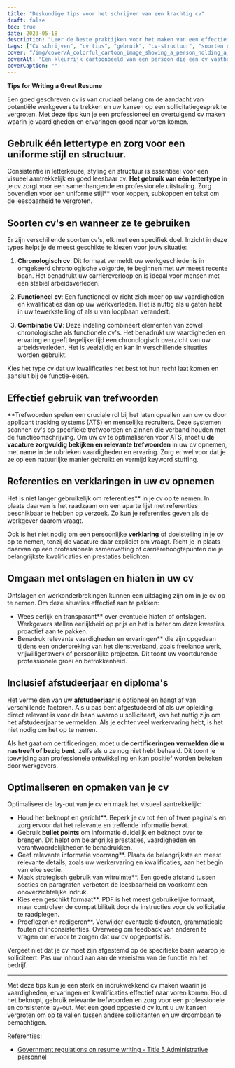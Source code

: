 ```yaml
---
title: "Deskundige tips voor het schrijven van een krachtig cv"
draft: false
toc: true
date: 2023-05-18
description: "Leer de beste praktijken voor het maken van een effectief cv, waaronder het gebruik van lettertypen, cv-typen, het optimaliseren van trefwoorden, het omgaan met hiaten en het optimaliseren van de lay-out."
tags: ["CV schrijven", "cv tips", "gebruik", "cv-structuur", "soorten cv's", "chronologisch cv", "functioneel cv", "combinatie cv", "trefwoord optimalisatie", "referenties op cv", "cv-verklaring", "omgaan met ontslagen", "omgaan met hiaten in cv", "afstudeerjaar op cv", "lijst van certificaten", "cv-indeling", "beknopt cv", "witruimte in cv", "CV aanpassen", "professioneel cv"]
cover: "/img/cover/A_colorful_cartoon_image_showing_a_person_holding_a_resume.png"
coverAlt: "Een kleurrijk cartoonbeeld van een persoon die een cv vasthoudt met een vergrootglas, als symbool voor de aandacht voor details bij het optimaliseren van het cv."
coverCaption: ""
---
```


**Tips for Writing a Great Resume**

Een goed geschreven cv is van cruciaal belang om de aandacht van potentiële werkgevers te trekken en uw kansen op een sollicitatiegesprek te vergroten. Met deze tips kun je een professioneel en overtuigend cv maken waarin je vaardigheden en ervaringen goed naar voren komen.

## Gebruik één lettertype en zorg voor een uniforme stijl en structuur.

Consistentie in letterkeuze, styling en structuur is essentieel voor een visueel aantrekkelijk en goed leesbaar cv. **Het gebruik van één lettertype** in je cv zorgt voor een samenhangende en professionele uitstraling. Zorg bovendien voor een uniforme stijl** voor koppen, subkoppen en tekst om de leesbaarheid te vergroten.

## Soorten cv's en wanneer ze te gebruiken

Er zijn verschillende soorten cv's, elk met een specifiek doel. Inzicht in deze types helpt je de meest geschikte te kiezen voor jouw situatie:

1. **Chronologisch cv**: Dit formaat vermeldt uw werkgeschiedenis in omgekeerd chronologische volgorde, te beginnen met uw meest recente baan. Het benadrukt uw carrièreverloop en is ideaal voor mensen met een stabiel arbeidsverleden.

2. **Functioneel cv**: Een functioneel cv richt zich meer op uw vaardigheden en kwalificaties dan op uw werkverleden. Het is nuttig als u gaten hebt in uw tewerkstelling of als u van loopbaan verandert.

3. **Combinatie CV**: Deze indeling combineert elementen van zowel chronologische als functionele cv's. Het benadrukt uw vaardigheden en ervaring en geeft tegelijkertijd een chronologisch overzicht van uw arbeidsverleden. Het is veelzijdig en kan in verschillende situaties worden gebruikt.

Kies het type cv dat uw kwalificaties het best tot hun recht laat komen en aansluit bij de functie-eisen.

## Effectief gebruik van trefwoorden

**Trefwoorden spelen een cruciale rol bij het laten opvallen van uw cv door applicant tracking systems (ATS) en menselijke recruiters. Deze systemen scannen cv's op specifieke trefwoorden en zinnen die verband houden met de functieomschrijving. Om uw cv te optimaliseren voor ATS, moet u **de vacature zorgvuldig bekijken en relevante trefwoorden** in uw cv opnemen, met name in de rubrieken vaardigheden en ervaring. Zorg er wel voor dat je ze op een natuurlijke manier gebruikt en vermijd keyword stuffing.

## Referenties en verklaringen in uw cv opnemen

Het is niet langer gebruikelijk om referenties** in je cv op te nemen. In plaats daarvan is het raadzaam om een aparte lijst met referenties beschikbaar te hebben op verzoek. Zo kun je referenties geven als de werkgever daarom vraagt.

Ook is het niet nodig om een persoonlijke **verklaring** of doelstelling in je cv op te nemen, tenzij de vacature daar expliciet om vraagt. Richt je in plaats daarvan op een professionele samenvatting of carrièrehoogtepunten die je belangrijkste kwalificaties en prestaties belichten.

## Omgaan met ontslagen en hiaten in uw cv

Ontslagen en werkonderbrekingen kunnen een uitdaging zijn om in je cv op te nemen. Om deze situaties effectief aan te pakken:

- Wees eerlijk en transparant** over eventuele hiaten of ontslagen. Werkgevers stellen eerlijkheid op prijs en het is beter om deze kwesties proactief aan te pakken.
- Benadruk relevante vaardigheden en ervaringen** die zijn opgedaan tijdens een onderbreking van het dienstverband, zoals freelance werk, vrijwilligerswerk of persoonlijke projecten. Dit toont uw voortdurende professionele groei en betrokkenheid.

## Inclusief afstudeerjaar en diploma's

Het vermelden van uw **afstudeerjaar** is optioneel en hangt af van verschillende factoren. Als u pas bent afgestudeerd of als uw opleiding direct relevant is voor de baan waarop u solliciteert, kan het nuttig zijn om het afstudeerjaar te vermelden. Als je echter veel werkervaring hebt, is het niet nodig om het op te nemen.

Als het gaat om certificeringen, moet u **de certificeringen vermelden die u nastreeft of bezig bent**, zelfs als u ze nog niet hebt behaald. Dit toont je toewijding aan professionele ontwikkeling en kan positief worden bekeken door werkgevers.

## Optimaliseren en opmaken van je cv

Optimaliseer de lay-out van je cv en maak het visueel aantrekkelijk:

- Houd het beknopt en gericht**. Beperk je cv tot één of twee pagina's en zorg ervoor dat het relevante en treffende informatie bevat.
- Gebruik **bullet points** om informatie duidelijk en beknopt over te brengen. Dit helpt om belangrijke prestaties, vaardigheden en verantwoordelijkheden te benadrukken.
- Geef relevante informatie voorrang**. Plaats de belangrijkste en meest relevante details, zoals uw werkervaring en kwalificaties, aan het begin van elke sectie.
- Maak strategisch gebruik van witruimte**. Een goede afstand tussen secties en paragrafen verbetert de leesbaarheid en voorkomt een onoverzichtelijke indruk.
- Kies een geschikt formaat**. PDF is het meest gebruikelijke formaat, maar controleer de compatibiliteit door de instructies voor de sollicitatie te raadplegen.
- Proeflezen en redigeren**. Verwijder eventuele tikfouten, grammaticale fouten of inconsistenties. Overweeg om feedback van anderen te vragen om ervoor te zorgen dat uw cv opgepoetst is.

Vergeet niet dat je cv moet zijn afgestemd op de specifieke baan waarop je solliciteert. Pas uw inhoud aan aan de vereisten van de functie en het bedrijf.

______

Met deze tips kun je een sterk en indrukwekkend cv maken waarin je vaardigheden, ervaringen en kwalificaties effectief naar voren komen. Houd het beknopt, gebruik relevante trefwoorden en zorg voor een professionele en consistente lay-out. Met een goed opgesteld cv kunt u uw kansen vergroten om op te vallen tussen andere sollicitanten en uw droombaan te bemachtigen.

Referenties:
- [Government regulations on resume writing - Title 5 Administrative personnel](https://www.govinfo.gov/content/pkg/CFR-2021-title5-vol1/pdf/CFR-2021-title5-vol1-chapI.pdf)

